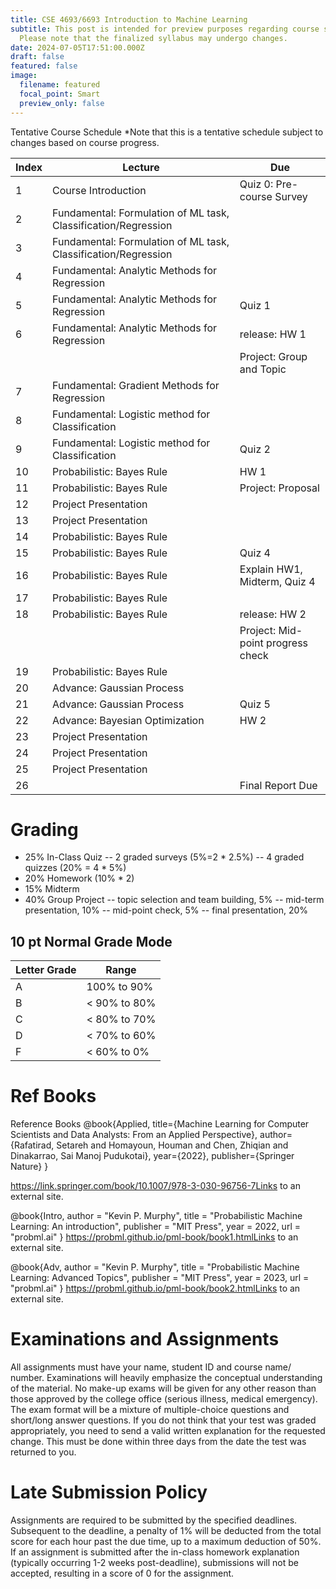 ```yaml
---
title: CSE 4693/6693 Introduction to Machine Learning
subtitle: This post is intended for preview purposes regarding course selection.
  Please note that the finalized syllabus may undergo changes.
date: 2024-07-05T17:51:00.000Z
draft: false
featured: false
image:
  filename: featured
  focal_point: Smart
  preview_only: false
---
```

Tentative Course Schedule
*Note that this is a tentative schedule subject to changes based on course progress.

| Index | Lecture                                         | Due                        |
|-------|-------------------------------------------------|----------------------------|
| 1     | Course Introduction                             | Quiz 0: Pre-course Survey  |
| 2     | Fundamental: Formulation of ML task, Classification/Regression |                            |
| 3     | Fundamental: Formulation of ML task, Classification/Regression |                            |
| 4     | Fundamental: Analytic Methods for Regression    |                            |
| 5     | Fundamental: Analytic Methods for Regression    | Quiz 1                     |
| 6     | Fundamental: Analytic Methods for Regression    | release: HW 1              |
|       |                                                 | Project: Group and Topic   |
| 7     | Fundamental: Gradient Methods for Regression    |                            |
| 8     | Fundamental: Logistic method for Classification |                            |
| 9     | Fundamental: Logistic method for Classification | Quiz 2                     |
| 10    | Probabilistic: Bayes Rule                       | HW 1                       |
| 11    | Probabilistic: Bayes Rule                       | Project: Proposal          |
| 12    | Project Presentation                            |                   |
| 13    | Project Presentation                            |                      |
| 14    | Probabilistic: Bayes Rule                       |                            |
| 15    | Probabilistic: Bayes Rule                       | Quiz 4                     |
| 16    | Probabilistic: Bayes Rule                       | Explain HW1, Midterm, Quiz 4 |
| 17    | Probabilistic: Bayes Rule                       |                            |
| 18    | Probabilistic: Bayes Rule                       | release: HW 2              |
|       |                                                 | Project: Mid-point progress check |
| 19    | Probabilistic: Bayes Rule                       |  |
| 20    | Advance: Gaussian Process                       |                            |
| 21    | Advance: Gaussian Process                       | Quiz 5                     |
| 22    | Advance: Bayesian Optimization                  | HW 2         |
| 23    | Project Presentation                            |                       |
| 24    | Project Presentation                            |                  |
| 25    | Project Presentation                            |                      |
| 26    |                                                 | Final Report Due           |


# Grading
- 25% In-Class Quiz
-- 2 graded surveys (5%=2 * 2.5%)
-- 4 graded quizzes (20% = 4 * 5%)
- 20% Homework (10% * 2)
- 15% Midterm 
- 40% Group Project
-- topic selection and team building, 5%
-- mid-term presentation, 10%
-- mid-point check, 5%
-- final presentation, 20%

## 10 pt Normal Grade Mode

| Letter Grade | Range         |
|--------------|---------------|
| A            | 100% to 90%   |
| B            | < 90% to 80%  |
| C            | < 80% to 70%  |
| D            | < 70% to 60%  |
| F            | < 60% to 0%   |

# Ref Books
Reference Books
@book{Applied, 
  title={Machine Learning for Computer Scientists and Data Analysts: From an Applied Perspective}, 
  author={Rafatirad, Setareh and Homayoun, Houman and Chen, Zhiqian and Dinakarrao, Sai Manoj Pudukotai}, 
  year={2022},  publisher={Springer Nature} 
}

https://link.springer.com/book/10.1007/978-3-030-96756-7Links to an external site.

 

@book{Intro,
 author = "Kevin P. Murphy",
 title = "Probabilistic Machine Learning: An introduction",
 publisher = "MIT Press",
 year = 2022,
 url = "probml.ai"
}
https://probml.github.io/pml-book/book1.htmlLinks to an external site.  

 

@book{Adv,
 author = "Kevin P. Murphy",
 title = "Probabilistic Machine Learning: Advanced Topics",
 publisher = "MIT Press",
 year = 2023,
 url = "probml.ai"
}
https://probml.github.io/pml-book/book2.htmlLinks to an external site.  

# Examinations and Assignments
All assignments must have your name, student ID and course name/ number. Examinations will heavily emphasize the conceptual understanding of the material. No make-up exams will be given for any other reason than those approved by the college office (serious illness, medical emergency). The exam format will be a mixture of multiple-choice questions and short/long answer questions. If you do not think that your test was graded appropriately, you need to send a valid written explanation for the requested change. This must be done within three days from the date the test was returned to you.

# Late Submission Policy
Assignments are required to be submitted by the specified deadlines. Subsequent to the deadline, a penalty of 1% will be deducted from the total score for each hour past the due time, up to a maximum deduction of 50%. If an assignment is submitted after the in-class homework explanation (typically occurring 1-2 weeks post-deadline), submissions will not be accepted, resulting in a score of 0 for the assignment.
